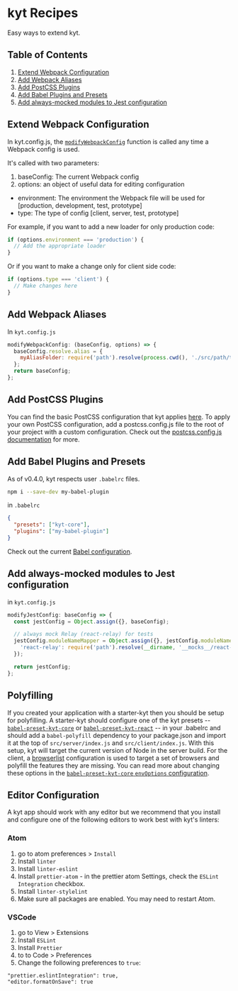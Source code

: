 # kyt Recipes

Easy ways to extend kyt.

## Table of Contents

1. [Extend Webpack Configuration](#extend-webpack-configuration)
1. [Add Webpack Aliases](#add-webpack-aliases)
1. [Add PostCSS Plugins](#add-postcss-plugins)
1. [Add Babel Plugins and Presets](#add-babel-plugins-and-presets)
1. [Add always-mocked modules to Jest configuration](#add-always-mocked-modules-to-jest-configuration)

## Extend Webpack Configuration

In kyt.config.js, the [`modifyWebpackConfig`](/docs/kytConfig#modifyWebpackConfig) function is called any time a Webpack config is used.

It's called with two parameters:

1. baseConfig: The current Webpack config
2. options: an object of useful data for editing configuration

- environment: The environment the Webpack file will be used for [production, development, test, prototype]
- type: The type of config [client, server, test, prototype]

For example, if you want to add a new loader for only production code:

```javascript
if (options.environment === 'production') {
  // Add the appropriate loader
}
```

Or if you want to make a change only for client side code:

```javascript
if (options.type === 'client') {
  // Make changes here
}
```

## Add Webpack Aliases

In `kyt.config.js`

```javascript
modifyWebpackConfig: (baseConfig, options) => {
  baseConfig.resolve.alias = {
    myAliasFolder: require('path').resolve(process.cwd(), './src/path/to/my/folder'),
  };
  return baseConfig;
};
```

## Add PostCSS Plugins

You can find the basic PostCSS configuration that kyt applies [here](/packages/kyt-core/config/postcss.config.js). To apply your own PostCSS configuration, add a postcss.config.js file to the root of your project with a custom configuration. Check out the [postcss.config.js documentation](https://github.com/postcss/postcss-loader#config) for more.

## Add Babel Plugins and Presets

As of v0.4.0, kyt respects user `.babelrc` files.

```bash
npm i --save-dev my-babel-plugin
```

in `.babelrc`

```json
{
  "presets": ["kyt-core"],
  "plugins": ["my-babel-plugin"]
}
```

Check out the current [Babel configuration](/.babelrc).

## Add always-mocked modules to Jest configuration

in `kyt.config.js`

```javascript
modifyJestConfig: baseConfig => {
  const jestConfig = Object.assign({}, baseConfig);

  // always mock Relay (react-relay) for tests
  jestConfig.moduleNameMapper = Object.assign({}, jestConfig.moduleNameMapper, {
    'react-relay': require('path').resolve(__dirname, '__mocks__/react-relay.js'),
  });

  return jestConfig;
};
```

## Polyfilling

If you created your application with a starter-kyt then you should be setup for polyfilling. A starter-kyt should configure one of the kyt presets -- [`babel-preset-kyt-core`](/packages/babel-preset-kyt-core/README.md) or [`babel-preset-kyt-react`](/packages/babel-preset-kyt-react/README.md) -- in your .babelrc and should add a `babel-polyfill` dependency to your package.json and import it at the top of `src/server/index.js` and `src/client/index.js`. With this setup, kyt will target the current version of Node in the server build. For the client, a [browserlist](https://github.com/ai/browserslist) configuration is used to target a set of browsers and polyfill the features they are missing. You can read more about changing these options in the [`babel-preset-kyt-core` `envOptions` configuration](/packages/babel-preset-kyt-core/README.md#options).

## Editor Configuration

A kyt app should work with any editor but we recommend that you install and configure one of the following editors to work best with kyt's linters:

### Atom

1. go to atom preferences > `Install`
1. Install `linter`
1. Install `linter-eslint`
1. Install `prettier-atom` - in the prettier atom Settings, check the `ESLint Integration` checkbox.
1. Install `linter-stylelint`
1. Make sure all packages are enabled. You may need to restart Atom.

### VSCode

1. go to View > Extensions
1. Install `ESLint`
1. Install `Prettier`
1. to to Code > Preferences
1. Change the following preferences to `true`:

```
"prettier.eslintIntegration": true,
"editor.formatOnSave": true
```
